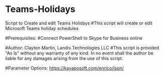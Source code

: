 # Teams-Holidays
Script to Create and edit Teams Holidays
#This script will create or edit Microsoft Teams holiday schedules

#Prerequisites:
    #Connect PowerShell to Skype for Business online

#Author: Clayton Martin, Landis Technologies LLC
#This script is provided "As Is" without any warranty of any kind. In no event shall the author be liable for any damages arising from the use of this script.


#Parameter Options: https://kayaposoft.com/enrico/json/

